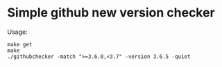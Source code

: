 Simple github new version checker
=================================

Usage:
```
make get
make
./githubchecker -match ">=3.6.0,<3.7" -version 3.6.5 -quiet
```
